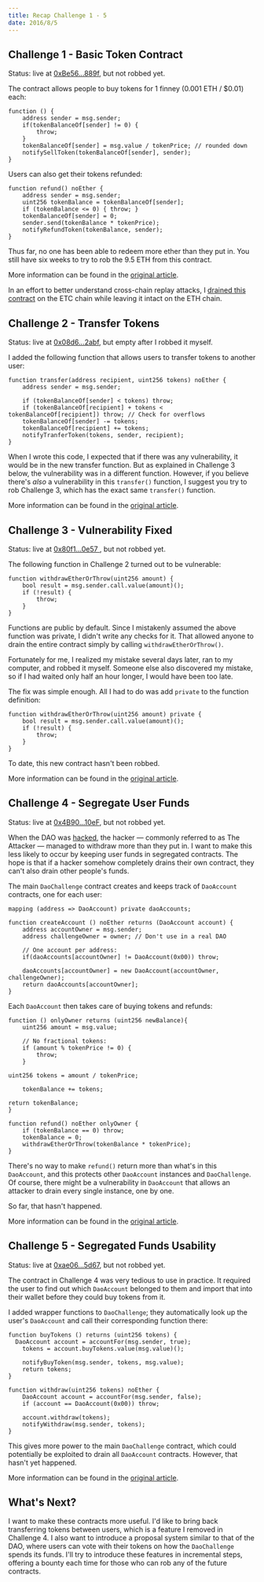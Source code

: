 ```yaml
---
title: Recap Challenge 1 - 5
date: 2016/8/5
---
```


## Challenge 1 - Basic Token Contract

Status: live at [0xBe56...889f](https://etherscan.io/address/0xBe56093286038885733a66e554DD43a22a45889f), but not robbed yet.

The contract allows people to buy tokens for 1 finney (0.001 ETH / $0.01) each:

    function () {
		address sender = msg.sender;
		if(tokenBalanceOf[sender] != 0) {
			throw;
		}
		tokenBalanceOf[sender] = msg.value / tokenPrice; // rounded down
		notifySellToken(tokenBalanceOf[sender], sender);
	}

Users can also get their tokens refunded:

	function refund() noEther {
		address sender = msg.sender;
		uint256 tokenBalance = tokenBalanceOf[sender];
		if (tokenBalance <= 0) { throw; }
		tokenBalanceOf[sender] = 0;
		sender.send(tokenBalance * tokenPrice);
		notifyRefundToken(tokenBalance, sender);
	}

Thus far, no one has been able to redeem more ether than they put in. You still have six weeks to try to rob the 9.5 ETH from this contract.

More information can be found in the [original article](https://medium.com/@dao.challenge/challenge-1-296cb5dab68f#.jjd06x4le).

In an effort to better understand cross-chain replay attacks, I [drained this contract](https://medium.com/@dao.challenge/replay-attack-challenge-998e0123df21) on the ETC chain while leaving it intact on the ETH chain.

## Challenge 2 - Transfer Tokens

Status: live at [0x08d6...2abf](http://etherscan.io/address/08d698358b31ca6926e329879db9525504802abf), but empty after I robbed it myself.

I added the following function that allows users to transfer tokens to another user:

	function transfer(address recipient, uint256 tokens) noEther {
		address sender = msg.sender;

		if (tokenBalanceOf[sender] < tokens) throw;
		if (tokenBalanceOf[recipient] + tokens < tokenBalanceOf[recipient]) throw; // Check for overflows
		tokenBalanceOf[sender] -= tokens;
		tokenBalanceOf[recipient] += tokens;
		notifyTranferToken(tokens, sender, recipient);
	}

When I wrote this code, I expected that if there was any vulnerability, it would be in the new transfer function. But as explained in Challenge 3 below, the vulnerability was in a different function. However, if you believe there's *also* a vulnerability in this `transfer()` function, I suggest you try to rob Challenge 3, which has the exact same `transfer()` function.

More information can be found in the [original article](https://medium.com/@dao.challenge/challenge-2-a749c4158023#.dcxurblc1).

## Challenge 3 - Vulnerability Fixed

Status: live at [0x80f1...0e57 ](http://etherscan.io/address/0x80f1f62b8b365c5326100d462d8570771b8d0e57), but not robbed yet.

The following function in Challenge 2 turned out to be vulnerable:

	function withdrawEtherOrThrow(uint256 amount) {
		bool result = msg.sender.call.value(amount)();
		if (!result) {
			throw;
		}
	}

Functions are public by default. Since I mistakenly assumed the above function was private, I didn't write any checks for it. That allowed anyone to drain the entire contract simply by calling `withdrawEtherOrThrow()`.

Fortunately for me, I realized my mistake several days later, ran to my computer, and robbed it myself. Someone else also discovered my mistake, so if I had waited only half an hour longer, I would have been too late.

The fix was simple enough. All I had to do was add `private` to the function definition:

    function withdrawEtherOrThrow(uint256 amount) private {
		bool result = msg.sender.call.value(amount)();
		if (!result) {
			throw;
		}
	}

To date, this new contract hasn't been robbed.

More information can be found in the [original article](https://medium.com/@dao.challenge/challenge-3-how-i-almost-lost-100-1a11a9824ccb#.xayw0s8n0).

## Challenge 4 - Segregate User Funds

Status: live at [0x4B90...10eF](https://etherscan.io/address/0x4B902704026D14117b5E9EFA7FdaFDfF4bA610eF), but not robbed yet.

When the DAO was [hacked](http://uk.businessinsider.com/dao-hacked-ethereum-crashing-in-value-tens-of-millions-allegedly-stolen-2016-6), the hacker — commonly referred to as The Attacker — managed to withdraw more than they put in. I want to make this less likely to occur by keeping user funds in segregated contracts. The hope is that if a hacker somehow completely drains their own contract, they can't also drain other people's funds.

The main `DaoChallenge` contract creates and keeps track of `DaoAccount` contracts, one for each user:

	mapping (address => DaoAccount) private daoAccounts;

	function createAccount () noEther returns (DaoAccount account) {
		address accountOwner = msg.sender;
		address challengeOwner = owner; // Don't use in a real DAO

		// One account per address:
		if(daoAccounts[accountOwner] != DaoAccount(0x00)) throw;

		daoAccounts[accountOwner] = new DaoAccount(accountOwner, challengeOwner);
		return daoAccounts[accountOwner];
	}   

Each `DaoAccount` then takes care of buying tokens and refunds:

	function () onlyOwner returns (uint256 newBalance){
		uint256 amount = msg.value;

		// No fractional tokens:
		if (amount % tokenPrice != 0) {
			throw;
		}

    uint256 tokens = amount / tokenPrice;

		tokenBalance += tokens;

    return tokenBalance;
	}

	function refund() noEther onlyOwner {
		if (tokenBalance == 0) throw;
		tokenBalance = 0;
		withdrawEtherOrThrow(tokenBalance * tokenPrice);
	}

There's no way to make `refund()` return more than what's in this `DaoAccount`, and this protects other `DaoAccount` instances and `DaoChallenge`. Of course, there might be a vulnerability in `DaoAccount` that allows an attacker to drain every single instance, one by one.

So far, that hasn't happened.

More information can be found in the [original article](https://medium.com/@dao.challenge/challenge-4-segregate-user-funds-986001587fae#.a72ul7r1n).

## Challenge 5 - Segregated Funds Usability

Status: live at [0xae06...5d67](https://etherscan.io/address/0xae0680c49df146e18b2bc19635e5e402494b5d67), but not robbed yet.

The contract in Challenge 4 was very tedious to use in practice. It required the user to find out which `DaoAccount` belonged to them and import that into their wallet before they could buy tokens from it.

I added wrapper functions to `DaoChallenge`; they automatically look up the user's `DaoAccount` and call their corresponding function there:

    function buyTokens () returns (uint256 tokens) {
	  DaoAccount account = accountFor(msg.sender, true);
		tokens = account.buyTokens.value(msg.value)();

		notifyBuyToken(msg.sender, tokens, msg.value);
		return tokens;
 	}

	function withdraw(uint256 tokens) noEther {
		DaoAccount account = accountFor(msg.sender, false);
		if (account == DaoAccount(0x00)) throw;

		account.withdraw(tokens);
		notifyWithdraw(msg.sender, tokens);
	}

This gives more power to the main `DaoChallenge` contract, which could potentially be exploited to drain all `DaoAccount` contracts. However, that hasn't yet happened.

More information can be found in the [original article](https://medium.com/@dao.challenge/challenge-5-segregated-funds-usability-6e749badb24d#.gmas7271f).

## What's Next?

I want to make these contracts more useful. I'd like to bring back transferring tokens between users, which is a feature I removed in Challenge 4. I also want to introduce a proposal system similar to that of the DAO, where users can vote with their tokens on how the `DaoChallenge` spends its funds. I'll try to introduce these features in incremental steps, offering a bounty each time for those who can rob any of the future contracts.
